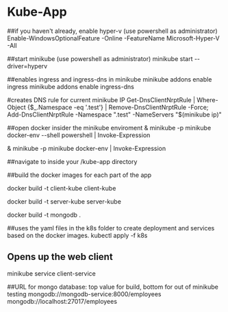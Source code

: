 # Kube-App

##if you haven't already, enable hyper-v (use powershell as administrator)
Enable-WindowsOptionalFeature -Online -FeatureName Microsoft-Hyper-V -All

##start minikube (use powershell as administrator)
minikube start --driver=hyperv 

##enables ingress and ingress-dns in minikube
minikube addons enable ingress
minikube addons enable ingress-dns

#creates DNS rule for current minikube IP
Get-DnsClientNrptRule | Where-Object {$_.Namespace -eq '.test'} | Remove-DnsClientNrptRule -Force; Add-DnsClientNrptRule -Namespace ".test" -NameServers "$(minikube ip)"


##open docker insider the minikube enviroment
& minikube -p minikube docker-env --shell powershell | Invoke-Expression

& minikube -p minikube docker-env | Invoke-Expression

##navigate to inside your /kube-app directory

##build the docker images for each part of the app

docker build -t client-kube client-kube

docker build -t server-kube server-kube

docker build -t mongodb .

##uses the yaml files in the k8s folder to create deployment and services based on the docker images.
kubectl apply -f k8s

## Opens up the web client
minikube service client-service



##URL for mongo database: top value for build, bottom for out of minikube testing
mongodb://mongodb-service:8000/employees
mongodb://localhost:27017/employees

